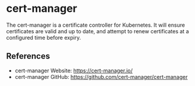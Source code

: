 # cert-manager

The cert-manager is a certificate controller for Kubernetes. It will ensure certificates are valid and up to date, and attempt to renew certificates at a configured time before expiry.

## References

- cert-manager Website: <https://cert-manager.io/>
- cert-manager GitHub: <https://github.com/cert-manager/cert-manager>
